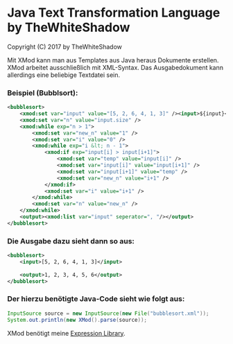 # Java Text Transformation Language by TheWhiteShadow
Copyright (C) 2017 by TheWhiteShadow

Mit XMod kann man aus Templates aus Java heraus Dokumente erstellen.
XMod arbeitet ausschließlich mit XML-Syntax. Das Ausgabedokument kann allerdings eine beliebige Textdatei sein.

### Beispiel (Bubblsort):
```XML
<bubblesort>
	<xmod:set var="input" value="[5, 2, 6, 4, 1, 3]" /><input>${input}</input>
	<xmod:set var="n" value="input.size" />
	<xmod:while exp="n > 1">
		<xmod:set var="new_n" value="1" />
		<xmod:set var="i" value="0" />
		<xmod:while exp="i &lt; n - 1">
			<xmod:if exp="input[i] > input[i+1]">
				<xmod:set var="temp" value="input[i]" />
				<xmod:set var="input[i]" value="input[i+1]" />
				<xmod:set var="input[i+1]" value="temp" />
				<xmod:set var="new_n" value="i+1" />
			</xmod:if>
			<xmod:set var="i" value="i+1" />
		</xmod:while>
		<xmod:set var="n" value="new_n" />
	</xmod:while>
	<output><xmod:list var="input" seperator=", "/></output>
</bubblesort>
```

### Die Ausgabe dazu sieht dann so aus:
```XML
<bubblesort>
	<input>[5, 2, 6, 4, 1, 3]</input>
	
	<output>1, 2, 3, 4, 5, 6</output>
</bubblesort>
```

### Der hierzu benötigte Java-Code sieht wie folgt aus:
```Java
InputSource source = new InputSource(new File("bubblesort.xml"));
System.out.println(new XMod().parse(source));
```

XMod benötigt meine [Expression Library](https://github.com/TheWhiteShadow3/Expression).